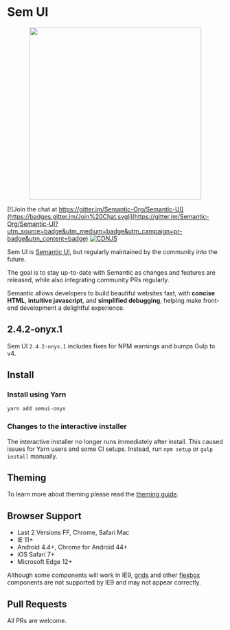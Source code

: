 # Sem UI

<p align="center">
  <img src="https://raw.githubusercontent.com/hyperultra/Sem-UI/master/logo.png" width="400"/>
</p>

[![Join the chat at https://gitter.im/Semantic-Org/Semantic-UI](https://badges.gitter.im/Join%20Chat.svg)](https://gitter.im/Semantic-Org/Semantic-UI?utm_source=badge&utm_medium=badge&utm_campaign=pr-badge&utm_content=badge) [![CDNJS](https://img.shields.io/cdnjs/v/semantic-ui.svg)](https://cdnjs.com/libraries/semantic-ui/)

Sem UI is [Semantic UI](http://www.semantic-ui.com), but regularly maintained by the community into the future.

The goal is to stay up-to-date with Semantic as changes and features are released, while also integrating community PRs regularly.

Semantic allows developers to build beautiful websites fast, with **concise HTML**, **intuitive javascript**, and **simplified debugging**, helping make front-end development a delightful experience.

## 2.4.2-onyx.1

Sem UI `2.4.2-onyx.1` includes fixes for NPM warnings and bumps Gulp to v4.

## Install
### Install using Yarn

```bash
yarn add semui-onyx
```

### Changes to the interactive installer
The interactive installer no longer runs immediately after install. This caused issues for Yarn users and some CI setups. Instead, run `npm setup` or `gulp install` manually.

## Theming
To learn more about theming please read the [theming guide](http://www.semantic-ui.com/usage/theming.html).


## Browser Support

* Last 2 Versions FF, Chrome, Safari Mac
* IE 11+
* Android 4.4+, Chrome for Android 44+
* iOS Safari 7+
* Microsoft Edge 12+

Although some components will work in IE9, [grids](http://semantic-ui.com/collections/grid.html) and other [flexbox](https://developer.mozilla.org/en-US/docs/Web/Guide/CSS/Flexible_boxes) components are not supported by IE9 and may not appear correctly.

## Pull Requests
All PRs are welcome.
